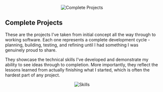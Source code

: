 <div align="center">

![Complete Projects](https://readme-typing-svg.demolab.com?font=JetBrains+Mono&size=20&duration=3000&pause=800&color=4ECDC4&center=true&vCenter=true&width=400&lines=Complete+Projects;From+concept+to+completion;Ready+to+share)

</div>

## Complete Projects

These are the projects I've taken from initial concept all the way through to working software. Each one represents a complete development cycle - planning, building, testing, and refining until I had something I was genuinely proud to share.

They showcase the technical skills I've developed and demonstrate my ability to see ideas through to completion. More importantly, they reflect the lessons learned from actually finishing what I started, which is often the hardest part of any project.

<div align="center">

![Skills](https://readme-typing-svg.demolab.com?font=JetBrains+Mono&size=16&duration=4000&pause=1000&color=FFE66D&center=true&vCenter=true&width=450&lines=Planning+and+execution;Technical+problem+solving;Seeing+ideas+through;Learning+by+finishing)

</div>
